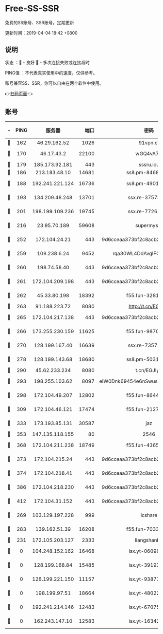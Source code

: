 # Free-SS-SSR

免费的SS账号、SSR账号，定期更新

更新时间：2019-04-04 18:42 +0800

## 说明

状态     ：🙂 - 良好 🙁 - 多次连接失败或连接超时

PING值   ：不代表真实使用中的速度，仅供参考。

账号兼容SS、SSR，你可以自由在两个软件中使用。

👉[扫码页面](https://liesauer.github.io/Free-SS-SSR/)👈

## 账号

|-|PING|服务器|端口|密码|加密方式|区域|
|:----:|:----:|:-----:|-----:|:----:|:----:|:----:|
|🙂|162|46.29.162.52|1026|91vpn.cf|rc4-md5|RU|
|🙂|170|46.17.43.2|22100|wGQ4vA7D|aes-256-gcm|RU|
|🙂|179|185.173.92.181|443|sssru.icu|rc4-md5|RU|
|🙂|186|213.183.48.10|14681|ss8.pm-84686175|rc4-md5|RU|
|🙂|188|192.241.221.124|16736|ss8.pm-49014523|aes-256-cfb|US|
|🙂|193|134.209.48.248|13701|ssx.re-37578120|aes-256-cfb|US|
|🙂|201|198.199.109.236|19745|ssx.re-77261514|aes-256-cfb|US|
|🙂|216|23.95.70.189|59608|supermyssr|chacha20-ietf|US|
|🙂|252|172.104.24.21|443|9d6cceaa373bf2c8acb22e60b6a58be6|aes-256-cfb|US|
|🙂|259|109.238.6.24|9452|rqa30WL4DdAvgIFG6Fs3znzTa|aes-256-cfb|FR|
|🙂|260|198.74.58.40|443|9d6cceaa373bf2c8acb22e60b6a58be6|aes-256-cfb|US|
|🙂|261|172.104.209.198|443|9d6cceaa373bf2c8acb22e60b6a58be6|aes-256-cfb|US|
|🙂|262|45.33.80.198|18392|f55.fun-32811523|aes-256-cfb|US|
|🙂|263|91.188.223.72|8080|http://t.cn/EGJIyrl|rc4-md5|RU|
|🙂|265|172.104.217.138|443|9d6cceaa373bf2c8acb22e60b6a58be6|aes-256-cfb|US|
|🙂|266|173.255.230.159|11625|f55.fun-98708140|aes-256-cfb|US|
|🙂|270|128.199.167.40|16639|ssx.re-73571746|aes-256-cfb|SG|
|🙂|278|128.199.143.68|18680|ss8.pm-50313855|aes-256-cfb|SG|
|🙂|290|45.62.233.234|8080|t.cn/EGJIyrl|rc4-md5|CA|
|🙂|293|198.255.103.62|8097|eIW0Dnk69454e6nSwuspv9DmS201tQ0D|aes-256-cfb|US|
|🙂|298|172.104.49.207|12802|f55.fun-86447449|aes-256-cfb|SG|
|🙂|309|172.104.46.121|17474|f55.fun-21276009|aes-256-cfb|SG|
|🙂|333|173.193.85.131|30587|jaz|aes-256-cfb|US|
|🙂|353|147.135.118.155|80|2546|chacha20|US|
|🙂|368|172.104.211.238|18749|f55.fun-43653563|aes-256-cfb|US|
|🙂|373|172.104.215.24|443|9d6cceaa373bf2c8acb22e60b6a58be6|aes-256-cfb|US|
|🙂|374|172.104.218.41|443|9d6cceaa373bf2c8acb22e60b6a58be6|aes-256-cfb|US|
|🙂|386|172.104.218.230|443|9d6cceaa373bf2c8acb22e60b6a58be6|aes-256-cfb|US|
|🙂|412|172.104.31.152|443|9d6cceaa373bf2c8acb22e60b6a58be6|aes-256-cfb|US|
|🙂|269|103.129.197.228|999|lcshare|aes-256-cfb|US|
|🙂|283|139.162.51.39|16208|f55.fun-70332829|aes-256-cfb|SG|
|🙁|231|172.105.203.127|2333|liangshanbo|chacha20|JP|
|🙁|0|104.248.152.162|16468|isx.yt-06090221|aes-256-cfb|SG|
|🙁|0|128.199.168.84|15485|isx.yt-39193066|aes-256-cfb|SG|
|🙁|0|128.199.221.150|11157|isx.yt-93877597|aes-256-cfb|SG|
|🙁|0|198.199.97.51|18664|isx.yt-48022284|aes-256-cfb|US|
|🙁|0|192.241.214.146|12483|isx.yt-67075199|aes-256-cfb|US|
|🙁|0|162.243.147.10|12583|isx.yt-16342865|aes-256-cfb|US|
